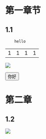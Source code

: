 # 第一章节
## 1.1
```aidl
    hello
```
<table>
    <tr>
        <td>1</td>
        <td>1</td>
        <td>1</td>
        <td>1</td>
    </tr>
</table>

<img src="http://localhost:8089/video_web/img/2022/09/08/31964a0a8f424ff699d87db8454c9928.jpg">

<button>你好</button>

# 第二章
## 1.2

<img src="http://localhost:8089/video_web/img/2022/09/08/31964a0a8f424ff699d87db8454c9928.jpg">

